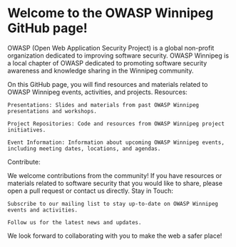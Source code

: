 # Welcome to the OWASP Winnipeg GitHub page!
OWASP (Open Web Application Security Project) is a global non-profit organization dedicated to improving software security. 
OWASP Winnipeg is a local chapter of OWASP dedicated to promoting software security awareness and knowledge sharing in the Winnipeg community.

On this GitHub page, you will find resources and materials related to OWASP Winnipeg events, activities, and projects.
Resources:

    Presentations: Slides and materials from past OWASP Winnipeg presentations and workshops.

    Project Repositories: Code and resources from OWASP Winnipeg project initiatives.

    Event Information: Information about upcoming OWASP Winnipeg events, including meeting dates, locations, and agendas.

Contribute:

We welcome contributions from the community! If you have resources or materials related to software security that you would like to share, please open a pull request or contact us directly.
Stay in Touch:

    Subscribe to our mailing list to stay up-to-date on OWASP Winnipeg events and activities.

    Follow us for the latest news and updates.

We look forward to collaborating with you to make the web a safer place!
